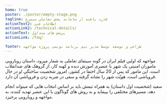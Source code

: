 ```yaml
---
home: true
poster: ./poster/empty-stage.png
tagline: قدرت یافته از سامانه پخش تعاملی سیمرغ
actionText2: اطلاعات فنی
actionLink2: /technical-details/
actionText: پرسش های متداول
actionLink: /faq/

footer: طراحی و توسعه توسط مدیر تیم برنامه نویسی پروژه مواجهه
---
```


مواجهه که اولین فیلم ایران در گونه سینمای تعاملی به شمار میرود، داستان رویارویی ماموران امنیتی یک شهر با عنصری آموزش دیده و کهنه کار، از گروهک های ضدانقلاب است. این مامور که پس از 20 سال اختفا در کشور، امروز شخصیت ساختگیِ او در حال فروپاشی است، هویّت شهر را نشانه گرفته و سعی در ضربه زدن و فروپاشی آن دارد.

سعید (شخصیت اول داستان) به همراه تیمش باید بر اساس انتخاب هایی که میتواند انجام دهد، مسیرهای مختلفی را بپیماید و به روش های گوناگون با این عنصر تهدید کننده، به مواجهه و رویارویی برخیزد.

